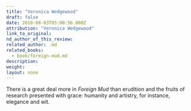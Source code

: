 ```yaml
---
title: "Veronica Wedgewood"
draft: false
date: 2010-08-03T05:00:56.000Z
attribution: "Veronica Wedgewood"
link_to_original:
nd_author_of_this_review:
related_author: .md
related_books:
  - book/foreign-mud.md
description:
weight:
layout: none
---
```

There is a great deal more in *Foreign Mud* than erudition and the fruits of research presented with grace: humanity and artistry, for instance, elegance and wit.


